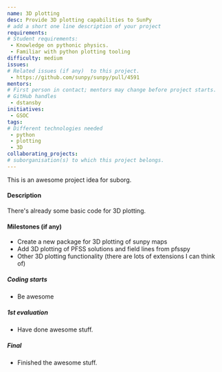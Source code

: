 ```yaml
---
name: 3D plotting
desc: Provide 3D plotting capabilities to SunPy
# add a short one line description of your project
requirements:
# Student requirements:
 - Knowledge on pythonic physics.
 - Familiar with python plotting tooling
difficulty: medium
issues:
# Related issues (if any)  to this project.
 - https://github.com/sunpy/sunpy/pull/4591
mentors:
# First person in contact; mentors may change before project starts.
# GitHub handles
 - dstansby
initiatives:
 - GSOC
tags:
# Different technologies needed
 - python
 - plotting
 - 3D
collaborating_projects:
# suborganisation(s) to which this project belongs.
---
```

This is an awesome project idea for suborg.

#### Description

There's already some basic code for 3D plotting.

#### Milestones (if any)

- Create a new package for 3D plotting of sunpy maps
- Add 3D plotting of PFSS solutions and field lines from pfsspy
- Other 3D plotting functionality (there are lots of extensions I can think of)

##### Coding starts

* Be awesome

##### 1st evaluation

* Have done awesome stuff.

##### Final

* Finished the awesome stuff.
